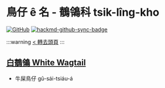 # 鳥仔 ê 名 - 鶺鴒科 tsik-lîng-kho

[![GitHub](https://img.shields.io/badge/GitHub-black?logo=github)](https://github.com/siansiansu/tsiau-a-e-mia)
[![hackmd-github-sync-badge](https://hackmd.io/G8yyUiREQLCbSoSdVDcZwg/badge)](https://hackmd.io/G8yyUiREQLCbSoSdVDcZwg)

:::warning
[< 轉去頭頁](https://hackmd.io/@siansiansu/Hy4VzNvha)
:::

## [白鶺鴒 White Wagtail](https://ebird.org/species/whiwag)

- 牛屎鳥仔 gû-sái-tsiáu-á

